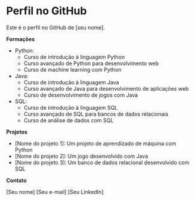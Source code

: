 # Perfil no GitHub

Este é o perfil no GitHub de [seu nome].

**Formações**

* Python:
    * Curso de introdução à linguagem Python
    * Curso avançado de Python para desenvolvimento web
    * Curso de machine learning com Python
* Java:
    * Curso de introdução à linguagem Java
    * Curso avançado de Java para desenvolvimento de aplicações web
    * Curso de desenvolvimento de jogos com Java
* SQL:
    * Curso de introdução à linguagem SQL
    * Curso avançado de SQL para bancos de dados relacionais
    * Curso de análise de dados com SQL

**Projetos**

* [Nome do projeto 1]: Um projeto de aprendizado de máquina com Python
* [Nome do projeto 2]: Um jogo desenvolvido com Java
* [Nome do projeto 3]: Um banco de dados relacional desenvolvido com SQL

**Contato**

[Seu nome]
[Seu e-mail]
[Seu LinkedIn]
